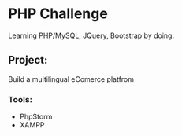# PHP Challenge
Learning PHP/MySQL, JQuery, Bootstrap by doing.
## Project:
Build a multilingual eComerce platfrom
### Tools:
* PhpStorm
* XAMPP
